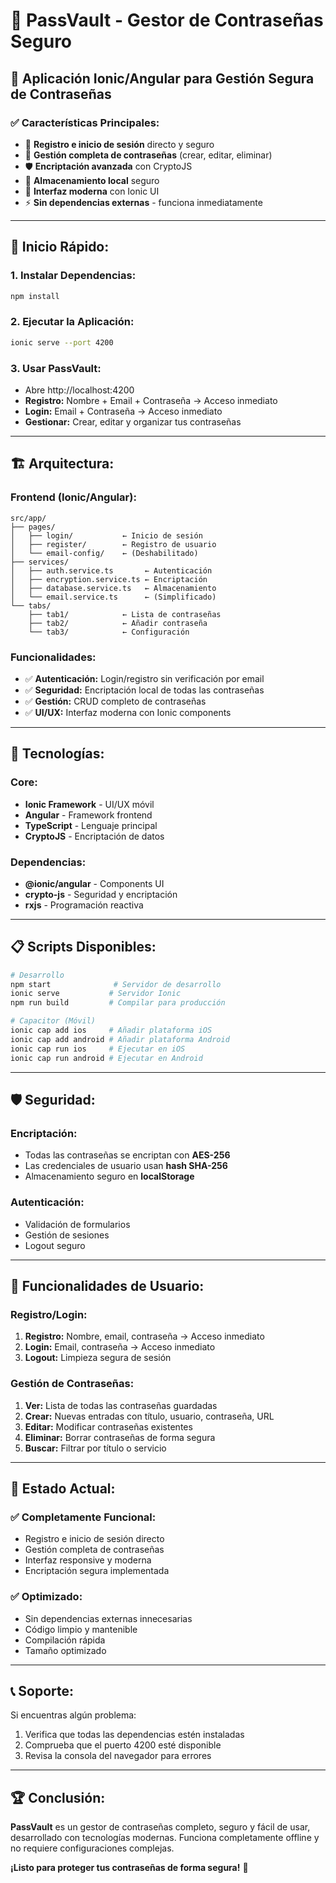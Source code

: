 # 🔐 PassVault - Gestor de Contraseñas Seguro

## 📱 **Aplicación Ionic/Angular para Gestión Segura de Contraseñas**

### ✅ **Características Principales:**
- 🔐 **Registro e inicio de sesión** directo y seguro
- 🔑 **Gestión completa de contraseñas** (crear, editar, eliminar)
- 🛡️ **Encriptación avanzada** con CryptoJS
- 💾 **Almacenamiento local** seguro
- 📱 **Interfaz moderna** con Ionic UI
- ⚡ **Sin dependencias externas** - funciona inmediatamente

---

## 🚀 **Inicio Rápido:**

### **1. Instalar Dependencias:**
```bash
npm install
```

### **2. Ejecutar la Aplicación:**
```bash
ionic serve --port 4200
```

### **3. Usar PassVault:**
- Abre http://localhost:4200
- **Registro:** Nombre + Email + Contraseña → Acceso inmediato
- **Login:** Email + Contraseña → Acceso inmediato
- **Gestionar:** Crear, editar y organizar tus contraseñas

---

## 🏗️ **Arquitectura:**

### **Frontend (Ionic/Angular):**
```
src/app/
├── pages/
│   ├── login/           ← Inicio de sesión
│   ├── register/        ← Registro de usuario
│   └── email-config/    ← (Deshabilitado)
├── services/
│   ├── auth.service.ts       ← Autenticación
│   ├── encryption.service.ts ← Encriptación
│   ├── database.service.ts   ← Almacenamiento
│   └── email.service.ts      ← (Simplificado)
└── tabs/
    ├── tab1/            ← Lista de contraseñas
    ├── tab2/            ← Añadir contraseña
    └── tab3/            ← Configuración
```

### **Funcionalidades:**
- ✅ **Autenticación:** Login/registro sin verificación por email
- ✅ **Seguridad:** Encriptación local de todas las contraseñas
- ✅ **Gestión:** CRUD completo de contraseñas
- ✅ **UI/UX:** Interfaz moderna con Ionic components

---

## 🔧 **Tecnologías:**

### **Core:**
- **Ionic Framework** - UI/UX móvil
- **Angular** - Framework frontend
- **TypeScript** - Lenguaje principal
- **CryptoJS** - Encriptación de datos

### **Dependencias:**
- **@ionic/angular** - Components UI
- **crypto-js** - Seguridad y encriptación
- **rxjs** - Programación reactiva

---

## 📋 **Scripts Disponibles:**

```bash
# Desarrollo
npm start              # Servidor de desarrollo
ionic serve           # Servidor Ionic
npm run build         # Compilar para producción

# Capacitor (Móvil)
ionic cap add ios     # Añadir plataforma iOS
ionic cap add android # Añadir plataforma Android
ionic cap run ios     # Ejecutar en iOS
ionic cap run android # Ejecutar en Android
```

---

## 🛡️ **Seguridad:**

### **Encriptación:**
- Todas las contraseñas se encriptan con **AES-256**
- Las credenciales de usuario usan **hash SHA-256**
- Almacenamiento seguro en **localStorage**

### **Autenticación:**
- Validación de formularios
- Gestión de sesiones
- Logout seguro

---

## 📱 **Funcionalidades de Usuario:**

### **Registro/Login:**
1. **Registro:** Nombre, email, contraseña → Acceso inmediato
2. **Login:** Email, contraseña → Acceso inmediato
3. **Logout:** Limpieza segura de sesión

### **Gestión de Contraseñas:**
1. **Ver:** Lista de todas las contraseñas guardadas
2. **Crear:** Nuevas entradas con título, usuario, contraseña, URL
3. **Editar:** Modificar contraseñas existentes
4. **Eliminar:** Borrar contraseñas de forma segura
5. **Buscar:** Filtrar por título o servicio

---

## 🎯 **Estado Actual:**

### ✅ **Completamente Funcional:**
- Registro e inicio de sesión directo
- Gestión completa de contraseñas
- Interfaz responsive y moderna
- Encriptación segura implementada

### ✅ **Optimizado:**
- Sin dependencias externas innecesarias
- Código limpio y mantenible
- Compilación rápida
- Tamaño optimizado

---

## 📞 **Soporte:**

Si encuentras algún problema:
1. Verifica que todas las dependencias estén instaladas
2. Comprueba que el puerto 4200 esté disponible
3. Revisa la consola del navegador para errores

---

## 🏆 **Conclusión:**

**PassVault** es un gestor de contraseñas completo, seguro y fácil de usar, desarrollado con tecnologías modernas. Funciona completamente offline y no requiere configuraciones complejas.

**¡Listo para proteger tus contraseñas de forma segura!** 🔐
